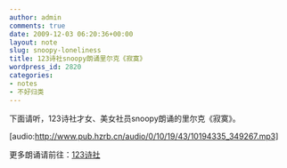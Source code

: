 ```yaml
---
author: admin
comments: true
date: 2009-12-03 06:20:36+00:00
layout: note
slug: snoopy-loneliness
title: 123诗社snoopy朗诵里尔克《寂寞》
wordpress_id: 2820
categories:
- notes
- 不好归类
---
```


下面请听，123诗社才女、美女社员snoopy朗诵的里尔克《寂寞》。

[audio:http://www.pub.hzrb.cn/audio/0/10/19/43/10194335_349267.mp3]

更多朗诵请前往：[123诗社](http://poet.blog.paowang.net/)
